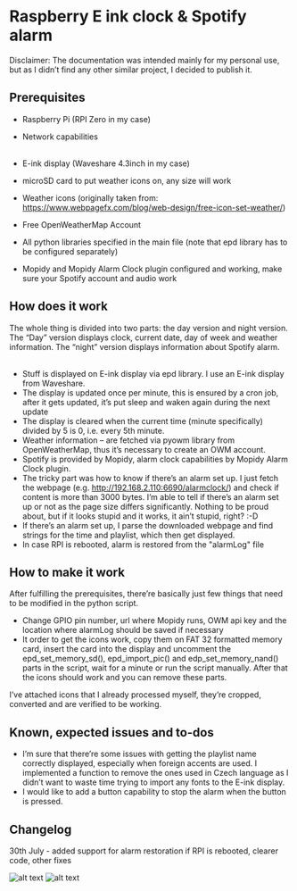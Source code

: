 
# Raspberry E ink clock & Spotify alarm
Disclaimer: The documentation was intended mainly for my personal use, but as I didn’t find any other similar project, I decided to publish it.

## Prerequisites <br />
*	Raspberry Pi (RPI Zero in my case) <br />
*	Network capabilities <br /> <br />
*	E-ink display (Waveshare 4.3inch in my case) <br />
*	microSD card to put weather icons on, any size will work <br />

*	Weather icons (originally taken from: https://www.webpagefx.com/blog/web-design/free-icon-set-weather/) <br />
*	Free OpenWeatherMap Account <br />
*	All python libraries specified in the main file (note that epd library has to be configured separately) <br />
*	Mopidy and Mopidy Alarm Clock plugin configured and working, make sure your Spotify account and audio work <br />

## How does it work <br />
The whole thing is divided into two parts: the day version and night version. The “Day” version displays clock, current date, day of week and weather information. The “night” version displays information about Spotify alarm. <br />
<br />
*	Stuff is displayed on E-ink display via epd library. I use an E-ink display from Waveshare. <br />
  *	The display is updated once per minute, this is ensured by a cron job, after it gets updated, it’s put sleep and waken again during the next update <br /> 
  *	The display is cleared when the current time (minute specifically) divided by 5 is 0, i.e. every 5th minute. <br />
*	Weather information – are fetched via pyowm library from OpenWeatherMap, thus it’s necessary to create an OWM account.  <br />
*	Spotify is provided by Mopidy, alarm clock capabilities by Mopidy Alarm Clock plugin. <br />
*	The tricky part was how to know if there’s an alarm set up. I just fetch the webpage (e.g. http://192.168.2.110:6690/alarmclock/) and check if content is more than 3000 bytes. I’m able to tell if there’s an alarm set up or not as the page size differs significantly. Nothing to be proud about, but if it looks stupid and it works, it ain’t stupid, right? :-D <br />
*	If there’s an alarm set up, I parse the downloaded webpage and find strings for the time and playlist, which then get displayed. <br />
*	In case RPI is rebooted, alarm is restored from the "alarmLog" file

## How to make it work <br />
After fulfilling the prerequisites, there’re basically just few things that need to be modified in the python script. <br />
*	Change GPIO pin number, url where Mopidy runs, OWM api key and the location where alarmLog should be saved if necessary <br />
*	It order to get the icons work, copy them on FAT 32 formatted memory card, insert the card into the display and uncomment the epd_set_memory_sd(), epd_import_pic() and edp_set_memory_nand() parts in the script, wait for a minute or run the script manually. After that the icons should work and you can remove these parts. <br />

I’ve attached icons that I already processed myself, they’re cropped, converted and are verified to be working. <br />

## Known, expected issues and to-dos <br />
*	I’m sure that there’re some issues with getting the playlist name correctly displayed, especially when foreign accents are used. I implemented a function to remove the ones used in Czech language as I didn’t want to waste time trying to import any fonts to the E-ink display. <br />
*	I would like to add a button capability to stop the alarm when the button is pressed. <br />

## Changelog <br />
30th July - added support for alarm restoration if RPI is rebooted, clearer code, other fixes

![alt text](https://github.com/generalStepes/Waveshare-eink-raspberry/blob/master/img/weather.jpg?raw=true)
![alt text](https://github.com/generalStepes/Waveshare-eink-raspberry/blob/master/img/spotify.jpg?raw=true)

